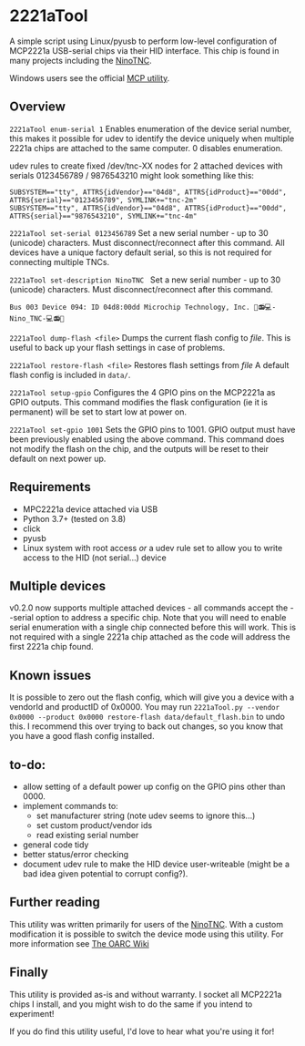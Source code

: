 # 2221aTool

A simple script using Linux/pyusb to perform low-level configuration of MCP2221a USB-serial chips via their HID 
interface. This chip is found in many projects including the [NinoTNC](https://tarpn.net/t/nino-tnc/nino-tnc.html). 

Windows users see the official [MCP utility](https://www.microchip.com/en-us/product/mcp2221a).

## Overview

`2221aTool enum-serial 1`
Enables enumeration of the device serial number, this makes it possible for udev to identify the device uniquely when 
multiple 2221a chips are attached to the same computer. 0 disables enumeration.

udev rules to create fixed /dev/tnc-XX nodes for 2 attached devices with serials 0123456789 / 9876543210 might look 
something like this:

```
SUBSYSTEM=="tty", ATTRS{idVendor}=="04d8", ATTRS{idProduct}=="00dd", ATTRS{serial}=="0123456789", SYMLINK+="tnc-2m"
SUBSYSTEM=="tty", ATTRS{idVendor}=="04d8", ATTRS{idProduct}=="00dd", ATTRS{serial}=="9876543210", SYMLINK+="tnc-4m"
```

`2221aTool set-serial 0123456789`
Set a new serial number - up to 30 (unicode) characters. Must disconnect/reconnect after this command.
All devices have a unique factory default serial, so this is not required for connecting multiple TNCs.

`2221aTool set-description NinoTNC `
Set a new serial number - up to 30 (unicode) characters. Must disconnect/reconnect after this command.

    Bus 003 Device 094: ID 04d8:00dd Microchip Technology, Inc. 📶📻💻-Nino_TNC-💻📻📶

`2221aTool dump-flash <file>`
Dumps the current flash config to *file*. This is useful to back up your flash settings in case of problems.

`2221aTool restore-flash <file>`
Restores flash settings from *file*
A default flash config is included in `data/`.

`2221aTool setup-gpio`
Configures the 4 GPIO pins on the MCP2221a as GPIO outputs. This command modifies the flask configuration (ie it is 
permanent) will be set to start low at power on.

`2221aTool set-gpio 1001`
Sets the GPIO pins to 1001. GPIO output must have been previously enabled using the above command. This command does 
not modify the flash on the chip, and the outputs will be reset to their default on next power up.

## Requirements

* MPC2221a device attached via USB
* Python 3.7+ (tested on 3.8)
* click
* pyusb
* Linux system with root access *or* a udev rule set to allow you to write access to the HID (not serial...) device

## Multiple devices
v0.2.0 now supports multiple attached devices - all commands accept the --serial option to address a specific chip. 
Note that you will need to enable serial enumeration with a single chip connected before this will work. This is not
required with a single 2221a chip attached as the code will address the first 2221a chip found.

## Known issues
It is possible to zero out the flash config, which will give you a device with a vendorId and productID of 0x0000.
You may run `2221aTool.py --vendor 0x0000 --product 0x0000 restore-flash data/default_flash.bin` to undo this.
I recommend this over trying to back out changes, so you know that you have a good flash config installed.

## to-do:
* allow setting of a default power up config on the GPIO pins other than 0000. 
* implement commands to:
  * set manufacturer string (note udev seems to ignore this...)
  * set custom product/vendor ids
  * read existing serial number
* general code tidy
* better status/error checking
* document udev rule to make the HID device user-writeable (might be a bad idea given potential to corrupt config?).

## Further reading 
This utility was written primarily for users of the [NinoTNC](https://tarpn.net/t/nino-tnc/nino-tnc.html). 
With a custom modification it is possible to switch the device mode using this utility. 
For more information see [The OARC Wiki](https://wiki.oarc.uk/packet:ninotnc)

## Finally

This utility is provided as-is and without warranty. I socket all MCP2221a chips I install, and you might wish to do 
the same if you intend to experiment! 

If you do find this utility useful, I'd love to hear what you're using it for!